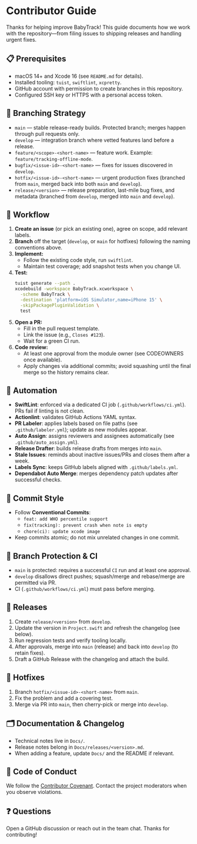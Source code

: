 # Contributor Guide

Thanks for helping improve BabyTrack! This guide documents how we work with the repository—from filing issues to shipping releases and handling urgent fixes.

## 📋 Prerequisites
- macOS 14+ and Xcode 16 (see `README.md` for details).
- Installed tooling: `tuist`, `swiftlint`, `xcpretty`.
- GitHub account with permission to create branches in this repository.
- Configured SSH key or HTTPS with a personal access token.

## 🌿 Branching Strategy
- `main` — stable release-ready builds. Protected branch; merges happen through pull requests only.
- `develop` — integration branch where vetted features land before a release.
- `feature/<scope>-<short-name>` — feature work. Example: `feature/tracking-offline-mode`.
- `bugfix/<issue-id>-<short-name>` — fixes for issues discovered in `develop`.
- `hotfix/<issue-id>-<short-name>` — urgent production fixes (branched from `main`, merged back into both `main` and `develop`).
- `release/<version>` — release preparation, last-mile bug fixes, and metadata (branched from `develop`, merged into `main` and `develop`).

## 🔁 Workflow
1. **Create an issue** (or pick an existing one), agree on scope, add relevant labels.
2. **Branch** off the target (`develop`, or `main` for hotfixes) following the naming conventions above.
3. **Implement:**
   - Follow the existing code style, run `swiftlint`.
   - Maintain test coverage; add snapshot tests when you change UI.
4. **Test:**
   ```bash
   tuist generate --path .
   xcodebuild -workspace BabyTrack.xcworkspace \
     -scheme BabyTrack \
     -destination 'platform=iOS Simulator,name=iPhone 15' \
     -skipPackagePluginValidation \
     test
   ```
5. **Open a PR:**
   - Fill in the pull request template.
   - Link the issue (e.g., `Closes #123`).
   - Wait for a green CI run.
6. **Code review:**
   - At least one approval from the module owner (see CODEOWNERS once available).
   - Apply changes via additional commits; avoid squashing until the final merge so the history remains clear.

## 🤖 Automation
- **SwiftLint**: enforced via a dedicated CI job (`.github/workflows/ci.yml`). PRs fail if linting is not clean.
- **Actionlint**: validates GitHub Actions YAML syntax.
- **PR Labeler**: applies labels based on file paths (see `.github/labeler.yml`); update as new modules appear.
- **Auto Assign**: assigns reviewers and assignees automatically (see `.github/auto_assign.yml`).
- **Release Drafter**: builds release drafts from merges into `main`.
- **Stale Issues**: reminds about inactive issues/PRs and closes them after a week.
- **Labels Sync**: keeps GitHub labels aligned with `.github/labels.yml`.
- **Dependabot Auto Merge**: merges dependency patch updates after successful checks.

## 📝 Commit Style
- Follow **Conventional Commits**:
  - `feat: add WHO percentile support`
  - `fix(tracking): prevent crash when note is empty`
  - `chore(ci): update xcode image`
- Keep commits atomic; do not mix unrelated changes in one commit.

## 🔐 Branch Protection & CI
- `main` is protected: requires a successful `CI` run and at least one approval.
- `develop` disallows direct pushes; squash/merge and rebase/merge are permitted via PR.
- CI (`.github/workflows/ci.yml`) must pass before merging.

## 🚀 Releases
1. Create `release/<version>` from `develop`.
2. Update the version in `Project.swift` and refresh the changelog (see below).
3. Run regression tests and verify tooling locally.
4. After approvals, merge into `main` (release) and back into `develop` (to retain fixes).
5. Draft a GitHub Release with the changelog and attach the build.

## 🧯 Hotfixes
1. Branch `hotfix/<issue-id>-<short-name>` from `main`.
2. Fix the problem and add a covering test.
3. Merge via PR into `main`, then cherry-pick or merge into `develop`.

## 🗂️ Documentation & Changelog
- Technical notes live in `Docs/`.
- Release notes belong in `Docs/releases/<version>.md`.
- When adding a feature, update `Docs/` and the README if relevant.

## 🤝 Code of Conduct
We follow the [Contributor Covenant](CODE_OF_CONDUCT.md). Contact the project moderators when you observe violations.

## ❓ Questions
Open a GitHub discussion or reach out in the team chat. Thanks for contributing!
